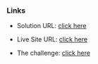 ### Links

- Solution URL: [click here](https://github.com/weldu0/Frontend-Mentor-Challenges-Collection/tree/main/fylo-data-storage-component)

- Live Site URL: [click here](https://weldu0.github.io/Frontend-Mentor-Challenges-Collection/fylo-data-storage-component)

- The challenge: [click here](https://www.frontendmentor.io/challenges/fylo-data-storage-component-1dZPRbV5n)